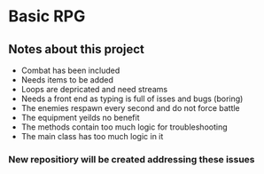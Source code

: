 # Basic RPG



## Notes about this project
- Combat has been included
- Needs items to be added
- Loops are depricated and need streams
- Needs a front end as typing is full of isses and bugs (boring)
- The enemies respawn every second and do not force battle
- The equipment yeilds no benefit
- The methods contain too much logic for troubleshooting
- The main class has too much logic in it
### New repositiory will be created addressing these issues
